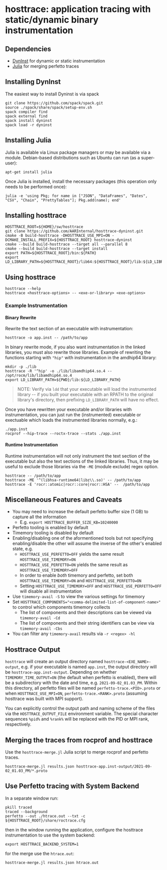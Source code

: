 # hosttrace: application tracing with static/dynamic binary instrumentation

## Dependencies

- [DynInst](https://github.com/dyninst/dyninst) for dynamic or static instrumentation
- [Julia](https://julialang.org/) for merging perfetto traces

## Installing DynInst

The easiest way to install Dyninst is via spack

```console
git clone https://github.com/spack/spack.git
source ./spack/share/spack/setup-env.sh
spack compiler find
spack external find
spack install dyninst
spack load -r dyninst
```

## Installing Julia

Julia is available via Linux package managers or may be available via a module. Debian-based distributions such as Ubuntu can run (as a super-user):

```console
apt-get install julia
```

Once Julia is installed, install the necessary packages (this operation only needs to be performed once):

```console
julia -e 'using Pkg; for name in ["JSON", "DataFrames", "Dates", "CSV", "Chain", "PrettyTables"]; Pkg.add(name); end'
```

## Installing hosttrace

```console
HOSTTRACE_ROOT=${HOME}/sw/hosttrace
git clone https://github.com/AARInternal/hosttrace-dyninst.git
cmake -B build-hosttrace -DHOSTTRACE_USE_MPI=ON -DCMAKE_INSTALL_PREFIX=${HOSTTRACE_ROOT} hosttrace-dyninst
cmake --build build-hosttrace --target all --parallel 8
cmake --build build-hosttrace --target install
export PATH=${HOSTTRACE_ROOT}/bin:${PATH}
export LD_LIBRARY_PATH=${HOSTTRACE_ROOT}/lib64:${HOSTTRACE_ROOT}/lib:${LD_LIBRARY_PATH}
```

## Using hosttrace

```console
hosttrace --help
hosttrace <hosttrace-options> -- <exe-or-library> <exe-options>
```

### Example Instrumentation

#### Binary Rewrite

Rewrite the text section of an executable with instrumentation:

```console
hosttrace -o app.inst -- /path/to/app
```

In binary rewrite mode, if you also want instrumentation in the linked libraries, you must also rewrite those libraries.
Example of rewriting the functions starting with `"hip"` with instrumentation in the amdhip64 library:

```console
mkdir -p ./lib
hosttrace -R '^hip' -o ./lib/libamdhip64.so.4 -- /opt/rocm/lib/libamdhip64.so.4
export LD_LIBRARY_PATH=${PWD}/lib:${LD_LIBRARY_PATH}
```

> NOTE: Verify via `ldd` that your executable will load the instrumented library -- if you built your executable with
> an RPATH to the original library's directory, then prefixing `LD_LIBRARY_PATH` will have no effect.

Once you have rewritten your executable and/or libraries with instrumentation, you can just run the (instrumented) executable
or exectuable which loads the instrumented libraries normally, e.g.:

```console
./app.inst
rocprof --hip-trace --roctx-trace --stats ./app.inst
```

#### Runtime Instrumentation

Runtime instrumentation will not only instrument the text section of the executable but also the text sections of the
linked libraries. Thus, it may be useful to exclude those libraries via the `-ME` (module exclude) regex option.

```console
hosttrace -- /path/to/app
hosttrace -ME '^(libhsa-runtime64|libz\\.so)' -- /path/to/app
hosttrace -E 'rocr::atomic|rocr::core|rocr::HSA' --  /path/to/app
```

## Miscellaneous Features and Caveats

- You may need to increase the default perfetto buffer size (1 GB) to capture all the information
  - E.g. `export HOSTTRACE_BUFFER_SIZE_KB=10240000`
- Perfetto tooling is enabled by default
- Timemory tooling is disabled by default
- Enabling/disabling one of the aformentioned tools but not specifying enabling/disable the other will assume the inverse of the other's enabled state, e.g.
  - `HOSTTRACE_USE_PERFETTO=OFF` yields the same result `HOSTTRACE_USE_TIMEMORY=ON`
  - `HOSTTRACE_USE_PERFETTO=ON` yields the same result as `HOSTTRACE_USE_TIMEMORY=OFF`
  - In order to enable _both_ timemory and perfetto, set both `HOSTTRACE_USE_TIMEMORY=ON` and `HOSTTRACE_USE_PERFETTO=ON`
  - Setting `HOSTTRACE_USE_TIMEMORY=OFF` and `HOSTTRACE_USE_PERFETTO=OFF` will disable all instrumentation
- Use `timemory-avail -S` to view the various settings for timemory
- Set `HOSTTRACE_COMPONENTS="<comma-delimited-list-of-component-name>"` to control which components timemory collects
  - The list of components and their descriptions can be viewed via `timemory-avail -Cd`
  - The list of components and their string identifiers can be view via `timemory-avail -Cbs`
- You can filter any `timemory-avail` results via `-r <regex> -hl`

## Hosttrace Output

`hosttrace` will create an output directory named `hosttrace-<EXE_NAME>-output`, e.g. if your executable
is named `app.inst`, the output directory will be `hosttrace-app.inst-output`. Depending on whether
`TIMEMORY_TIME_OUTPUT=ON` (the default when perfetto is enabled), there will be a subdirectory with the date and time,
e.g. `2021-09-02_01.03_PM`. Within this directory, all perfetto files will be named `perfetto-trace.<PID>.proto` or
when `HOSTTRACE_USE_MPI=ON`, `perfetto-trace.<RANK>.proto` (assuming hosttrace was built with MPI support).

You can explicitly control the output path and naming scheme of the files via the `HOSTTRACE_OUTPUT_FILE` environment
variable. The special character sequences `%pid%` and `%rank%` will be replaced with the PID or MPI rank, respectively.

## Merging the traces from rocprof and hosttrace

Use the `hosttrace-merge.jl` Julia script to merge rocprof and perfetto traces.

```console
hosttrace-merge.jl results.json hosttrace-app.inst-output/2021-09-02_01.03_PM/*.proto
```

## Use Perfetto tracing with System Backend

In a separate window run:

```console
pkill traced
traced --background
perfetto --out ./htrace.out --txt -c ${HOSTTRACE_ROOT}/share/roctrace.cfg
```

then in the window running the application, configure the hosttrace instrumentation to use the system backend:

```console
export HOSTTRACE_BACKEND_SYSTEM=1
```

for the merge use the `htrace.out`:

```console
hosttrace-merge.jl results.json htrace.out
```
